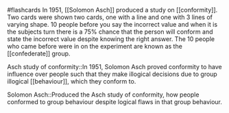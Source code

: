 #flashcards 
In 1951, [[Solomon Asch]] produced a study on [[conformity]]. Two cards were shown two cards, one with a line and one with 3 lines of varying shape. 10 people before you say the incorrect value and when it is the subjects turn there is a 75% chance that the person will conform and state the incorrect value despite knowing the right answer. The 10 people who came before were in on the experiment are known as the [[confederate]] group.

Asch study of conformity::In 1951, Solomon Asch proved conformity to have influence over people such that they make illogical decisions due to group illogical [[behaviour]], which they conform to.
<!--SR:!2023-11-14,7,250-->
Solomon Asch::Produced the Asch study of conformity, how people conformed to group behaviour despite logical flaws in that group behaviour.
<!--SR:!2023-11-16,9,250-->